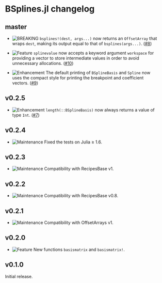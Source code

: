 # BSplines.jl changelog

## master

* ![BREAKING](https://img.shields.io/badge/-BREAKING-red) `bsplines!(dest, args...)` now returns an `OffsetArray` that wraps `dest`, making its output equal to that of `bsplines(args...)`. ([#8](https://github.com/sostock/BSplines.jl/pull/8))

* ![Feature](https://img.shields.io/badge/-feature-green) `splinevalue` now accepts a keyword argument `workspace` for providing a vector to store intermediate values in order to avoid unnecessary allocations. ([#10](https://github.com/sostock/BSplines.jl/pull/10))

* ![Enhancement](https://img.shields.io/badge/-enhancement-blue) The default printing of `BSplineBasis` and `Spline` now uses the compact style for printing the breakpoint and coefficient vectors. ([#9](https://github.com/sostock/BSplines.jl/pull/9))


## v0.2.5

* ![Enhancement](https://img.shields.io/badge/-enhancement-blue) `length(::BSplineBasis)` now always returns a value of type `Int`. ([#7](https://github.com/sostock/BSplines.jl/pull/7))

## v0.2.4

* ![Maintenance](https://img.shields.io/badge/-maintenance-grey) Fixed the tests on Julia ≥ 1.6.

## v0.2.3

* ![Maintenance](https://img.shields.io/badge/-maintenance-grey) Compatibility with RecipesBase v1.

## v0.2.2

* ![Maintenance](https://img.shields.io/badge/-maintenance-grey) Compatibility with RecipesBase v0.8.

## v0.2.1

* ![Maintenance](https://img.shields.io/badge/-maintenance-grey) Compatibility with OffsetArrays v1.

## v0.2.0

* ![Feature](https://img.shields.io/badge/-feature-green) New functions `basismatrix` and `basismatrix!`.

## v0.1.0

Initial release.
